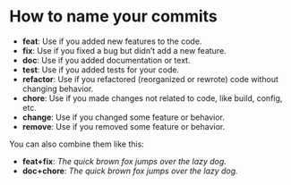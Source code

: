 # How to name your commits

- **feat**: Use if you added new features to the code.
- **fix**: Use if you fixed a bug but didn’t add a new feature.
- **doc**: Use if you added documentation or text.
- **test**: Use if you added tests for your code.
- **refactor**: Use if you refactored (reorganized or rewrote) code without changing behavior.
- **chore**: Use if you made changes not related to code, like build, config, etc.
- **change**: Use if you changed some feature or behavior.
- **remove**: Use if you removed some feature or behavior.

You can also combine them like this:

- **feat+fix**: *The quick brown fox jumps over the lazy dog.*
- **doc+chore**: *The quick brown fox jumps over the lazy dog.*
